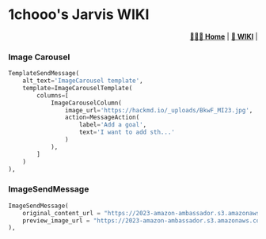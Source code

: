 # 1chooo's Jarvis WIKI

<div align="right">
    <p>
        <a href="https://1chooo.github.io/1chooo-jarvis/" target="_blank"><b>👨🏻‍💻 Home</b></a> |
        <a href="https://1chooo.github.io/1chooo-jarvis/wiki.md" target="_blank"><b>📓 WIKI</b></a> |
    </p>
</div>

### Image Carousel
```py
TemplateSendMessage(
    alt_text='ImageCarousel template',
    template=ImageCarouselTemplate(
        columns=[
            ImageCarouselColumn(
                image_url='https://hackmd.io/_uploads/BkwF_MI23.jpg',
                action=MessageAction(
                    label='Add a goal',
                    text='I want to add sth...'
                )
            ),
        ]
    )
),
```

### ImageSendMessage
```py
ImageSendMessage(
    original_content_url = "https://2023-amazon-ambassador.s3.amazonaws.com/hugo_grad.png",
    preview_image_url = "https://2023-amazon-ambassador.s3.amazonaws.com/hugo_grad.png",
),
```
